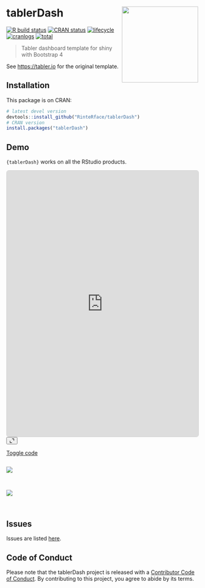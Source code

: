 
# tablerDash <img src="https://rinterface.com/inst/images/tablerDash.svg" width=200 align="right" />

<!-- badges: start -->

[![R build
status](https://github.com/RinteRface/tablerDash/workflows/R-CMD-check/badge.svg)](https://github.com/RinteRface/tablerDash/actions)
[![CRAN
status](https://www.r-pkg.org/badges/version/tablerDash)](https://cran.r-project.org/package=tablerDash)
[![lifecycle](https://img.shields.io/badge/lifecycle-maturing-ff69b4.svg)](https://www.tidyverse.org/lifecycle/#maturing)
[![cranlogs](https://cranlogs.r-pkg.org/badges/tablerDash)](https://cran.r-project.org/package=tablerDash)
[![total](https://cranlogs.r-pkg.org/badges/grand-total/tablerDash)](https://www.rpackages.io/package/tablerDash)
<!-- badges: end -->

> Tabler dashboard template for shiny with Bootstrap 4

See <https://tabler.io> for the original template.

## Installation

This package is on CRAN:

``` r
# latest devel version
devtools::install_github("RinteRface/tablerDash")
# CRAN version
install.packages("tablerDash")
```

## Demo

`{tablerDash}` works on all the RStudio products.

<div class="card bslib-card bslib-mb-spacing html-fill-item html-fill-container" data-bslib-card-init data-full-screen="false" data-require-bs-caller="card()" data-require-bs-version="5" id="bslib-card-6424" style="margin: 0 auto; float: none;">
<div class="card-body bslib-gap-spacing html-fill-item html-fill-container" style="margin-top:auto;margin-bottom:auto;flex:1 1 auto;">
<iframe class="html-fill-item" src="https://shinylive.io/r/app/#code=NobwRAdghgtgpmAXGKAHVA6ASmANGAYwHsIAXOMpMAdzgCMAnRRASwgGdSoAbbgCgA6EAATCBYLnW5wGAESjsAFuNxDRDOKiLthAXmEFBYRaVKp2iAPSWGbcgwBmUAnAwBzFqUUBXOhhZENnYyTi4AtNQKMGEEDFAQlipixqbmVjaaRBgMEVEYRAxu4gCUQqUQQtwsjFAMAJ58Smx15VU19XyS0nIKiq3VcR1wBIq1pOwALAz97Q1NEHUA6iwAJm5w4zODDTBQbram00LHEADEwitQXDoO3ETUAOLcQgBuw6QFOgA8YcJwAB6oeIrdy2FZ8f56YRhADMiBhuGEdShsPh5Rg3mEP2EAEZXu9PgASdiQ7FvAgfBjsQl1fEUonsZHYjHCABUwj4OOhwnJlOp-wAegAmYpsnkEqk07m8on-Ol8wnEO4MLG-O5uHEABj4DG8EBYDj4EAY9z4MqpxUROKtmuK5SE5wIPAolxVqDupCEl3I31+7DgAEcMPJyHwFMGrnAjELNTiABxhWOJvFgS3CcMhqPiGPxsI4oWwlNpujI-TiS601OvHjeOC+4QMCAFGB8aQQNxePjeutpmOIgBs9oWcFqqouVygGAccXgXcjUO77ERLxrdahK+4tfYQ8dtRW7CEt3uAGE92OujJTwxwWphKRPNIoeIAGJ3R7cYTH0YMT14W8EO52CgKQ4ChZ8AEEABkAGUAFFVBEYQAC8iCIXYQLAqC4IQ0QiFQe8SB0fQuDcSCWE4QRENEC8GHAlcuAYRouFIbwiOSKp4CSbwGA-MsUjMCxrFQDQXhYOBqAwGj-ECTgrhYAhLCgejanYSxNXUmAMAAK1QIpUxw0Q72A7oABU9iNWBQL4uhvBYbgViSKAVhWEgnzAIF2HYNg9MRJyXIgY8iGVNz2G8AgXE8kpb0tW9qFWLwoXzAzhm-cYpgAeW8MwsqMI93yiiAh2EogHDsuArxWc9jJkAAFE1SukCrKNEOKVgS-Qktve9SEfPiao2GRhCweTv33FRb1Cuhut65IACEWDcYQ6DgXhkV1FZQLoIg6kRGA7KqEhb0Mi4gu4UcfE4boMGEABVCA4Bgd1trgEFxsQuhnAAa32Ig9UqviTAE9JhLgUTxMk6qGGkywNpgQJUEUIgPlUuyIG4sJPp4FgMV4NgwiFeMAE5Cf7MIAFZ1O03S3tEdgGAINzAbSISRLEiSpICGGHsCUI60sXZpEsHF+ypnyush6CiAIFgeDIiBPvYZrDJoyXpdlthPqV47oHgNzea2ohPpp47hEUDQHEZ1JBMsahbanZx6FQz6MGIGBjeO+TXL4-WnfEI7hBiqijJAhhVZl7g5c1-3RB1qzklIOLTBkd3DLNuALYBq30lt9nE-sF20JT0RPZEPiE88ew-aD8pRHKIchCdNtXQqqqQ9m9UmtvRHbBQsgeChEysBu+DYvixREqFZKRjGSYGEy7LSCMRuXVqAr67OdN0CEeY6mYHfwPQJXbKhGj5CUGq9izIPoBeD6VWIyGz8UAA5JStcM1Y3JgOp4DRovhDpgzTOQMWagzZhDEO0NYaBBqBAFYlgpLsBeGLIOMclIAFkKCYgfiHV+LxMFo3fsdGieCCHeAAJLkBbNHE2khX66z4gACTQnAf+HtiCl2SIjTif5UEm3EMwnhNDa4GRNsHbopCsGUIekQ2hwF6Fx3ECZOsv5RFiOECXNyW05S8PUYZJRKiq56JribQOYjT4mlQC5agEBZHUUfpY6xEBpHUL4cQh8iiwAuNxHeDxbDU7m0tmYdIbhUJuGkAXN2ui9HCG4rxLhWdrDY0vlOM694OGRMsCXVSSC3BCxhLGfJsY4yagmBgXJ-jabMVYm5S47Zk7RL0d2NyTZqCVOSCZRQ5ENE6C8KBUqVJSAXEcfcEQngHpGPUWY9RFi8JOJcXYwycSgnMyybsdYqS5IZNdlkjhOTkFFJxIckphNynIPabJFibFxCREbN5dpSiuk6G6X0gBwwSCVRWCMmxGiqHtOaXxOoKiZAVkmWI6Z5iHFzNGQs4RysPFuW8TCXxPVWGNPUY87pLzFCgS8Cwa8wzoU-PGVEuFJjjrkoDmohwqF7An0fr0Z8tKZCyJouQjhFkGHJF2Cok0SQ2huSBD-Cgv4IXK0huykgnLPG7E4DIJ015+XVEFVAYVZAShqNEMQVAdRbBuBMNcsAAABeQolKoPDiBALSJBEQ5kJmCql-tpqeNPr0FOW0VilnETIJ+s0iCesojQkYqF-TQSqBtUOn02BGHQf6mQFR9I0JomZOgLjFZwuTcBWFbjxV0AUW5QRaLNUm1uLZFYWBTRwuOkqbwMBbFVpNq1dqwgEQNuOsVBq5U9zFr0SrZincc16I3LWKEExW2DpmQiviTLeD3BkAedFMTlYaDgSiLUPaYlNvHh1IUbbDKUuMRu6tQVa31oncdLdUJ+xHpLW+Cqe6xV6JrXWxZYjL36HHUu4hkMB1fsbWPCeN7IUhxMtjFabAr5-uA6ZMDVR7rZqg5O1FiKqG4naUuy5NS+L7DgBQdDMSAXJFaQ6xDj6oPJtgxBhDiHaFTuSN43di6aOYbYs-G6kFIJAYI-OQFwLryqvw3o8QkECgPQ0eYWtJ1gpeSGZZUgXHj0cHeBsbi6YVgsFQOReS3k-hVFIBgEjUGD1fuM4evd9iQ7kIgDS39NHh2eJxDCIUADnQLoU4ZFjtT4jrAYIJj+HDamnVqGELybgE3udEBtdgsQNMEU4eIfMwhIieB00K3+4w-MtQAzu8zjrz2GTRvAWwBArOoByrl4uEAyukHIf9eOSMeDQUpJfTLwgzrLXieIWCZBBqcAKJfAwaBnCeErBFnkq5ErqVtO52y89qtGDYDSgqf7TP7rJRuzNqaqGvuDvmviyjODtNLasCt1AdtapPS+3L77hDXtyzRWziHnVuRqh6NzFXkKoXQjNCCMER75erYBaqmE-tjbwnFtiJEyIUQ+7TROIxSvlYB+otg1XatuQoNVAA+upzgr2kateOu1laL2PQAH5CeGXswPIe-2aMmxIE1q4WHkihXCnWd7yOxElQcEzq5Xn6m+bALDgOH2yNLqeqQOb5WwC49IPj0VY3PN8UW0QVrLHoKrE8dIBwqiPs3c6lz4QNKkaDQfqRcii8RfPrPfTi92XcSTxF6ILGYW3IuB60Lsbx12DhpkIjq3RuxHiCIHQTndv+FgGfrW5aKoSrCFD-6Bg9EAgcEQJT46e1OGam9ybXYkIOpTdz8dan+gKaamd6LoPVf6erfBQ+rjNvzuGRu3d5HD29zN-cch-b1Vw80ZGMMT62iLW-VQAHrvkeVy2GqpT8QAA1WoMsQK9KIAAxG1B09Mb-YYcQx46hwYjQu93B+M8dMtewPanlU-iDcrAM-4gHgjipLf7Dz-DMrdz2wODcdB7DzF2NheNLlbrLhOBqvrg7obvTkQG8I4G+DTv-sjuLuosduWpWkbk3iLq3rnilDPBlFlPNuIG4FAN4OsEkDigtCYG5AUpqKgDonXlMmNpgdXtgSLr7lrgwBPpXkQSQesIvs8NvlBo-rwaBPwbWFvsXsIFnlCDnpXvnpNrIdXqIKXsIBTCLgwfXkgQ+g2sgaIKgadnwMvHArUBVKtsZpSiYtMknrAVCA4HqBSKnnwKjllIiL9AvKKCAP7G4dVoSHLgrmOCuhGgrnwJ4XwgaByM4aQISJjiBDjpbgrqKE8ovI2M2E4VVllISInnaP7AAL6UreEZHehQABEugyAprSAhE0IwCkAKrsDACIi75gCPQ+QaLpFRHT7L7SBphfJ4Qg5wQAC6uRiIJoNilkbEf+sEQ4x0BRUReUTwJRcCMgsE08P4s8lRfC5oOgAApAAHxbFwpwBY4rHjAQiii7H7E5qHF5RY7hJ8A7QAL-CIiMgNFBQFBnF7EHFY6iShQ8BY67CoA7bSH6A55SFQAF64iIjnDqi4gV4Trqa-xeRezCATCQnCDgkglerWgPFQgIgAJeoTANpKD3B9HwTCDnBdIbQNpsBYDeZxxVAw75ZKgFBQiGAADkpwMIjm-YhMZMrJiI7JEwZMAA7GTHQBMHycIOyUKRMH5DiBKeycBCsITHAITPKacHAJqA4DCA4HGHyZXqIOyQ4EaQ4HQA4GqQ4LhpqITJqOaZcHAP2HKfyacA4BMP2CsGOmqSsEKQUkKEKWqVAOXkKP2KyQwWYcIOcZ8f8FjmCeRDtuwO6J4HLHSZbo0BviSWGRGZcVjnUNGf8LGYSQmaQEmVCPSYvESdQOmWSrkevNMQQRkargsRGjdOQusdBv7tZkQI9v+m1Nuo7huioR5OQNqJEYSB8FwNwE1v1usIiI-rNOATmsrqzmFBFP3mIponxEUR9P6P4lFjFvhKnm5CZA1h+JOXEOsJ+ENtLKQJWDQpSnkScF4XWVEUYa6I2UsccWsaEWIkCqOJmXoocR+XOOQO8Rcf+Ucc6MYYxJaueXxDmHGCUOGR8VmTilcP8WaKuEuAYKhNeFjoyHKjAO7hBa6AhX+eoocd8d4L8WhfIR+raNWQ+UHDMYSMQaQaBNiIEe+alJ+TQgBVxXwCBZ8SxesGGOwBgIVjIPJGkT4UJXAPwWmOIPsVWEHPeRUIhDkWUEIGADkf0UAA&amp;h=0" height="700" width="100%" style="border: 1px solid rgba(0,0,0,0.175); border-radius: .375rem;" allowfullscreen="" allow="autoplay" data-external="1"></iframe>
</div>
<bslib-tooltip placement="auto" bsOptions="[]" data-require-bs-version="5" data-require-bs-caller="tooltip()">
<template>Expand</template>
<button aria-expanded="false" aria-label="Expand card" class="bslib-full-screen-enter badge rounded-pill"><svg xmlns="http://www.w3.org/2000/svg" viewBox="0 0 24 24" style="height:1em;width:1em;fill:currentColor;" aria-hidden="true" role="img"><path d="M20 5C20 4.4 19.6 4 19 4H13C12.4 4 12 3.6 12 3C12 2.4 12.4 2 13 2H21C21.6 2 22 2.4 22 3V11C22 11.6 21.6 12 21 12C20.4 12 20 11.6 20 11V5ZM4 19C4 19.6 4.4 20 5 20H11C11.6 20 12 20.4 12 21C12 21.6 11.6 22 11 22H3C2.4 22 2 21.6 2 21V13C2 12.4 2.4 12 3 12C3.6 12 4 12.4 4 13V19Z"/></svg></button>
</bslib-tooltip>
<script data-bslib-card-init>bslib.Card.initializeAllCards();</script>
</div>
<p class="text-center mt-2">
<a 
class="btn btn-primary" 
data-bs-toggle="collapse" 
href="#demo-code" 
role="button" 
aria-expanded="false" 
aria-controls="demo-code"> Toggle code </a>
</p>

<div id="demo-code" class="collapse">

``` r
```

</div>

<div class="row">

<div class="card">

<a href="https://community.rstudio.com/t/shiny-contest-submission-gotta-catch-em-almost-all/25284" target="_blank"><img src="https://community.rstudio.com/uploads/default/optimized/2X/6/626cbb941e2c3dfe543abde05f7e4097186811c6_2_690x431.png"></a>

</div>

</div>

<br>

<div class="row">

<div class="card">

<a href="https://community.rstudio.com/t/shiny-contest-submission-gotta-catch-em-almost-all/25284" target="_blank"><img src="https://community.rstudio.com/uploads/default/optimized/2X/3/33061a47390f6fa1515302d7f05e05c1b6f3e458_2_690x431.jpeg"></a>

</div>

</div>

<br>

## Issues

Issues are listed
[here](https://github.com/RinteRface/tablerDash/issues).

## Code of Conduct

Please note that the tablerDash project is released with a [Contributor
Code of
Conduct](https://contributor-covenant.org/version/2/0/CODE_OF_CONDUCT.html).
By contributing to this project, you agree to abide by its terms.
